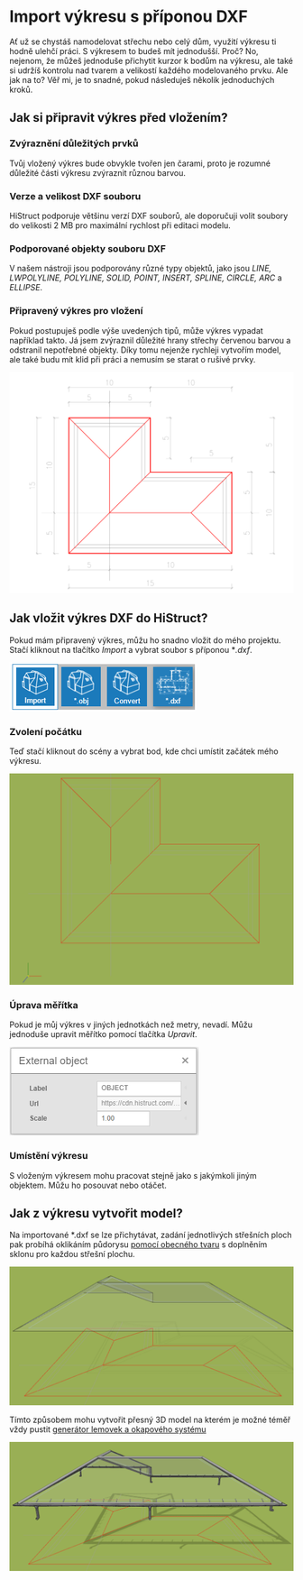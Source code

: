 # Import výkresu s příponou DXF

Ať už se chystáš namodelovat střechu nebo celý dům, využití výkresu ti hodně ulehčí práci. S výkresem to budeš mít jednodušší. Proč? No, nejenom, že můžeš jednoduše přichytit kurzor k bodům na výkresu, ale také si udržíš kontrolu nad tvarem a velikostí každého modelovaného prvku. Ale jak na to? Věř mi, je to snadné, pokud následuješ několik jednoduchých kroků.

## Jak si připravit výkres před vložením?

### Zvýraznění důležitých prvků
Tvůj vložený výkres bude obvykle tvořen jen čarami, proto je rozumné důležité části výkresu zvýraznit různou barvou.

### Verze a velikost DXF souboru
HiStruct podporuje většinu verzí DXF souborů, ale doporučuji volit soubory do velikosti 2 MB pro maximální rychlost při editaci modelu.

### Podporované objekty souboru DXF
V našem nástroji jsou podporovány různé typy objektů, jako jsou *LINE, LWPOLYLINE, POLYLINE, SOLID, POINT, INSERT, SPLINE, CIRCLE, ARC* a *ELLIPSE*. 

### Připravený výkres pro vložení
Pokud postupuješ podle výše uvedených tipů, může výkres vypadat například takto. Já jsem zvýraznil důležité hrany střechy červenou barvou a odstranil nepotřebné objekty. Díky tomu nejenže rychleji vytvořím model, ale také budu mít klid při práci a nemusím se starat o rušivé prvky.

![DXF drawings](img/dxfDrawings.png) 


## Jak vložit výkres DXF do HiStruct?

Pokud mám připravený výkres, můžu ho snadno vložit do mého projektu. Stačí kliknout na tlačítko *Import* a vybrat soubor s příponou **.dxf*.

![Import tlačítko](img/importButton.png)

### Zvolení počátku
Teď stačí kliknout do scény a vybrat bod, kde chci umístit začátek mého výkresu.

![Zvolení počátku](img/insertDXF.png)

### Úprava měřítka
Pokud je můj výkres v jiných jednotkách než metry, nevadí. Můžu jednoduše upravit měřítko pomocí tlačítka *Upravit*.

![Upravit měřítko](img/externalObjectEdit.png)

### Umístění výkresu
S vloženým výkresem mohu pracovat stejně jako s jakýmkoli jiným objektem. Můžu ho posouvat nebo otáčet.

## Jak z výkresu vytvořit model?
Na importované *.dxf se lze přichytávat, zadání jednotlivých střešních ploch pak probíhá oklikáním půdorysu [pomocí obecného tvaru](modellingRoofs.md) s doplněním sklonu pro každou střešní plochu. 

![Vytvoření modelu](img/dxfModel.png)

Tímto způsobem mohu vytvořit přesný 3D model na kterém je možné téměř vždy pustit [generátor lemovek a okapového systému](roofFlashingGenerator.md)

![Model s lemovkami a okapem](img/dxfModelFlashings.png)
